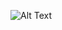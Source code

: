 ![Alt Text](https://media.giphy.com/media/v1.Y2lkPTc5MGI3NjExMmE0MTE3MjE1MmVkOTYzN2RhYmRkMTI0OGFiY2ViYTJmNzM5Y2E3YSZjdD1n/5DdjHev02CIj6/giphy.gif)
